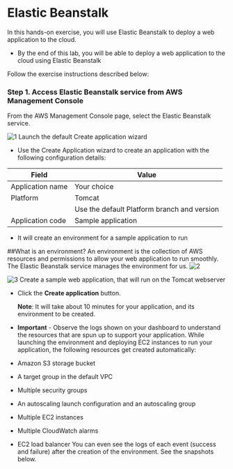 # Elastic Beanstalk

In this hands-on exercise, you will use Elastic Beanstalk to deploy a web application to the cloud.

* By the end of this lab, you will be able to deploy a web application to the cloud using Elastic Beanstalk

Follow the exercise instructions described below:

### Step 1. Access Elastic Beanstalk service from AWS Management Console

From the AWS Management Console page, select the Elastic Beanstalk service.
            
 ![1](https://user-images.githubusercontent.com/94189602/221556080-22ced200-9ba5-4d7d-9769-0dc1925cab5f.PNG)
                        Launch the default Create application wizard

* Use the Create Application wizard to create an application with the following configuration details:

|  Field	              |    Value                                        |
|  ---------------------- |    ------------------                           |
|  Application name       |    Your choice                                  |
|  Platform	              |    Tomcat                                       |
|                         |    Use the default Platform branch and version  | 
|  Application code       |    Sample application                           |

* It will create an environment for a sample application to run

##What is an environment?
An environment is the collection of AWS resources and permissions to allow your web application to run smoothly. The Elastic Beanstalk service manages the environment for us.
![2](https://user-images.githubusercontent.com/94189602/221560651-980942cc-d4e2-4af3-bce7-4c3a4667bb36.PNG)

![3](https://user-images.githubusercontent.com/94189602/221560660-63a52cba-924f-438a-b0e6-a77165397280.PNG)
                       Create a sample web application, that will run on the Tomcat webserver

* Click the **Create application** button.
         
     **Note**: It will take about 10 minutes for your application, and its environment to be created.

* **Important** - Observe the logs shown on your dashboard to understand the resources that are spun up to support your application. While launching the environment and deploying EC2 instances to run your application, the following resources get created automatically:

* Amazon S3 storage bucket

* A target group in the default VPC

* Multiple security groups

* An autoscaling launch configuration and an autoscaling group

* Multiple EC2 instances

* Multiple CloudWatch alarms

* EC2 load balancer You can even see the logs of each event (success and failure) after the creation of the environment. See the snapshots below.



